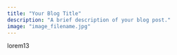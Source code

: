 ```yaml
---
title: "Your Blog Title"
description: "A brief description of your blog post."
image: "image_filename.jpg"
---
```

lorem13